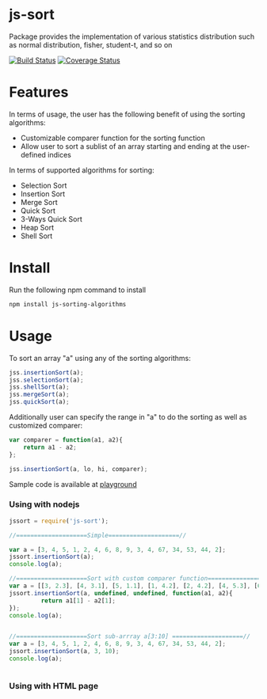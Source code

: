 # js-sort
Package provides the implementation of various statistics distribution such as normal distribution, fisher, student-t, and so on

[![Build Status](https://travis-ci.org/cschen1205/js-sorting-algorithms.svg?branch=master)](https://travis-ci.org/cschen1205/js-sorting-algorithms) [![Coverage Status](https://coveralls.io/repos/github/cschen1205/js-sorting-algorithms/badge.svg?branch=master)](https://coveralls.io/github/cschen1205/js-sorting-algorithms?branch=master) 

# Features

In terms of usage, the user has the following benefit of using the sorting algorithms:

* Customizable comparer function for the sorting function
* Allow user to sort a sublist of an array starting and ending at the user-defined indices

In terms of supported algorithms for sorting:

* Selection Sort
* Insertion Sort
* Merge Sort
* Quick Sort
* 3-Ways Quick Sort
* Heap Sort
* Shell Sort

# Install

Run the following npm command to install

```bash
npm install js-sorting-algorithms
```

# Usage

To sort an array "a" using any of the sorting algorithms:

```javascript
jss.insertionSort(a);
jss.selectionSort(a);
jss.shellSort(a);
jss.mergeSort(a);
jss.quickSort(a);
```

Additionally user can specify the range in "a" to do the sorting as well as customized comparer:

```javascript
var comparer = function(a1, a2){
    return a1 - a2;
};

jss.insertionSort(a, lo, hi, comparer);
```


Sample code is available at [playground](https://runkit.com/cschen1205/js-sorting-algorithms-playground)

### Using with nodejs

```javascript
jssort = require('js-sort');

//====================Simple====================//

var a = [3, 4, 5, 1, 2, 4, 6, 8, 9, 3, 4, 67, 34, 53, 44, 2];
jssort.insertionSort(a);
console.log(a);

//====================Sort with custom comparer function====================//
var a = [[3, 2.3], [4, 3.1], [5, 1.1], [1, 4.2], [2, 4.2], [4, 5.3], [6, 7.4], [8, 5.1], [9, 1.9], [3, 1.2], [4, 3.4], [67, 6.7], [34, 3], [53, 5], [44, 4.2], [2, 0]];
jssort.insertionSort(a, undefined, undefined, function(a1, a2){
         return a1[1] - a2[1];
});
console.log(a);


//====================Sort sub-arrray a[3:10] ====================//
var a = [3, 4, 5, 1, 2, 4, 6, 8, 9, 3, 4, 67, 34, 53, 44, 2];
jssort.insertionSort(a, 3, 10);
console.log(a);



```

### Using with HTML page

